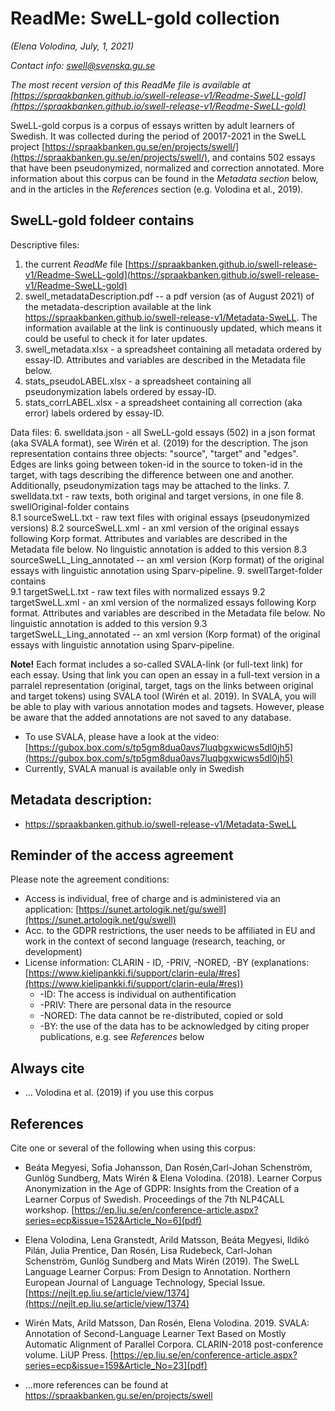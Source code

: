 # ReadMe: SweLL-gold collection
*(Elena Volodina, July, 1, 2021)*

*Contact info: swell@svenska.gu.se*

*The most recent version of this ReadMe file is available at [https://spraakbanken.github.io/swell-release-v1/Readme-SweLL-gold](https://spraakbanken.github.io/swell-release-v1/Readme-SweLL-gold)*

SweLL-gold corpus is a corpus of essays written by adult learners of Swedish. It was collected during the period of 20017-2021 in the SweLL project [https://spraakbanken.gu.se/en/projects/swell/](https://spraakbanken.gu.se/en/projects/swell/), and contains 502 essays that have been pseudonymized, normalized and correction annotated. 
More information about this corpus can be found in the *Metadata section* below, and in the articles in the *References* section (e.g. Volodina et al., 2019).


## SweLL-gold foldeer contains
Descriptive files:
1. the current *ReadMe* file [https://spraakbanken.github.io/swell-release-v1/Readme-SweLL-gold](https://spraakbanken.github.io/swell-release-v1/Readme-SweLL-gold)
2. swell_metadataDescription.pdf -- a pdf version (as of August 2021) of the metadata-description available at the link https://spraakbanken.github.io/swell-release-v1/Metadata-SweLL. The information available at the link is continuously updated, which means it could be useful to check it for later updates.
3. swell_metadata.xlsx - a spreadsheet containing all metadata ordered by essay-ID. Attributes and variables are described in the Metadata file below.
4. stats_pseudoLABEL.xlsx - a spreadsheet containing all pseudonymization labels ordered by essay-ID.
5. stats_corrLABEL.xlsx - a spreadsheet containing all correction (aka error) labels ordered by essay-ID.

Data files:
6. swelldata.json - all SweLL-gold essays (502) in a json format (aka SVALA format), see Wirén et al. (2019) for the description. The json representation contains three objects: "source", "target" and "edges". Edges are links going between token-id in the source to token-id in the target, with tags describing the difference between one and another. Additionally, pseudonymization tags may be attached to the links.
7.  swelldata.txt - raw texts, both  original and target versions, in one file 
8. swellOriginal-folder contains    
    8.1 sourceSweLL.txt - raw text files with original essays (pseudonymized versions)
    8.2 sourceSweLL.xml - an xml version of the original essays following Korp format. Attributes and variables are described in the Metadata file below. No linguistic annotation is added to this version
    8.3 sourceSweLL_Ling_annotated -- an xml version (Korp format) of the original essays with linguistic annotation using Sparv-pipeline.
9. swellTarget-folder contains    
    9.1 targetSweLL.txt - raw text files with normalized essays
    9.2 targetSweLL.xml - an xml version of the normalized essays following Korp format. Attributes and variables are described in the Metadata file below. No linguistic annotation is added to this version
    9.3 targetSweLL_Ling_annotated -- an xml version (Korp format) of the original essays with linguistic annotation using Sparv-pipeline.
 

**Note!** Each format includes a so-called SVALA-link (or full-text link) for each essay. Using that link you can open an essay in a full-text version in a parralel representation (original, target, tags on the links between original and target tokens) using SVALA tool (Wirén et al. 2019). In SVALA, you will be able to play with various annotation modes and tagsets. However, please be aware that the added annotations are not saved to any database. 

* To use SVALA, please have a look at the video: [https://gubox.box.com/s/tp5gm8dua0avs7luqbgxwicws5dl0jh5](https://gubox.box.com/s/tp5gm8dua0avs7luqbgxwicws5dl0jh5)
* Currently, SVALA manual is available only in Swedish 

## Metadata description:
* https://spraakbanken.github.io/swell-release-v1/Metadata-SweLL

## Reminder of the access agreement
Please note the agreement conditions: 
* Access is individual, free of charge and is administered via an application: [https://sunet.artologik.net/gu/swell](https://sunet.artologik.net/gu/swell)
* Acc. to the GDPR restrictions, the user needs to be affiliated in EU and work in the context of second language (research, teaching, or development)
* License information: CLARIN - ID, -PRIV, -NORED, -BY (explanations: [https://www.kielipankki.fi/support/clarin-eula/#res](https://www.kielipankki.fi/support/clarin-eula/#res))
   * -ID: The access is individual on authentification
   * -PRIV: There are personal data in the resource
   * -NORED: The data cannot be re-distributed, copied or sold
   * -BY: the use of the data has to be acknowledged by citing proper publications, e.g. see *References* below

## Always cite 
* ... Volodina et al. (2019) if you use this corpus

## References
Cite one or several of the following when using this corpus:

* Beáta Megyesi, Sofia Johansson, Dan Rosén,Carl-Johan Schenström, Gunlög Sundberg, Mats Wirén & Elena Volodina. (2018). Learner Corpus Anonymization in the Age of GDPR: Insights from the Creation of a Learner Corpus of Swedish. Proceedings of the 7th NLP4CALL workshop. [https://ep.liu.se/en/conference-article.aspx?series=ecp&issue=152&Article_No=6](pdf)

* Elena Volodina, Lena Granstedt, Arild Matsson, Beáta Megyesi, Ildikó Pilán, Julia Prentice, Dan Rosén, Lisa Rudebeck, Carl-Johan Schenström, Gunlög Sundberg and Mats Wirén (2019). The SweLL Language Learner Corpus: From Design to Annotation. Northern European Journal of Language Technology, Special Issue. [https://nejlt.ep.liu.se/article/view/1374](https://nejlt.ep.liu.se/article/view/1374)

* Wirén Mats, Arild Matsson, Dan Rosén, Elena Volodina. 2019. SVALA: Annotation of Second-Language Learner Text Based on Mostly Automatic Alignment of Parallel Corpora. CLARIN-2018 post-conference volume. LiUP Press. [https://ep.liu.se/en/conference-article.aspx?series=ecp&issue=159&Article_No=23](pdf)

* ...more references can be found at https://spraakbanken.gu.se/en/projects/swell

